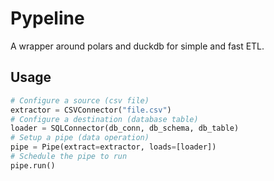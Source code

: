 # Pypeline

A wrapper around polars and duckdb for simple and fast ETL.

## Usage

```python
# Configure a source (csv file)
extractor = CSVConnector("file.csv")
# Configure a destination (database table)
loader = SQLConnector(db_conn, db_schema, db_table)
# Setup a pipe (data operation)
pipe = Pipe(extract=extractor, loads=[loader])
# Schedule the pipe to run
pipe.run()
```